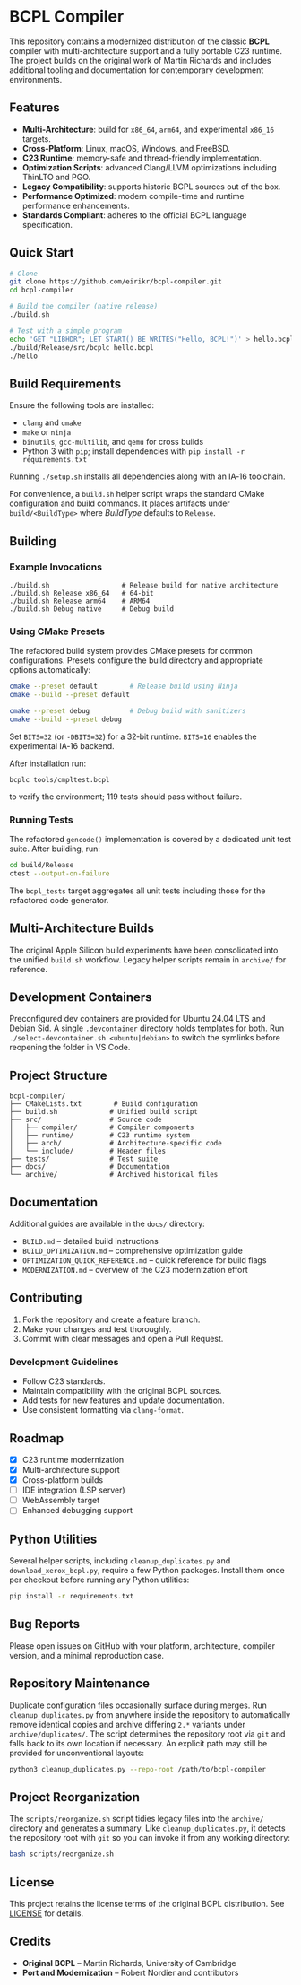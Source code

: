 # BCPL Compiler

This repository contains a modernized distribution of the classic **BCPL** compiler with multi-architecture support and a fully portable C23 runtime.  The project builds on the original work of Martin Richards and includes additional tooling and documentation for contemporary development environments.

## Features

- **Multi-Architecture**: build for `x86_64`, `arm64`, and experimental `x86_16` targets.
- **Cross‑Platform**: Linux, macOS, Windows, and FreeBSD.
- **C23 Runtime**: memory-safe and thread-friendly implementation.
- **Optimization Scripts**: advanced Clang/LLVM optimizations including ThinLTO and PGO.
- **Legacy Compatibility**: supports historic BCPL sources out of the box.
- **Performance Optimized**: modern compile-time and runtime performance enhancements.
- **Standards Compliant**: adheres to the official BCPL language specification.

## Quick Start

```bash
# Clone
git clone https://github.com/eirikr/bcpl-compiler.git
cd bcpl-compiler

# Build the compiler (native release)
./build.sh

# Test with a simple program
echo 'GET "LIBHDR"; LET START() BE WRITES("Hello, BCPL!")' > hello.bcpl
./build/Release/src/bcplc hello.bcpl
./hello
```

## Build Requirements

Ensure the following tools are installed:

- `clang` and `cmake`
- `make` or `ninja`
- `binutils`, `gcc-multilib`, and `qemu` for cross builds
- Python 3 with `pip`; install dependencies with
  `pip install -r requirements.txt`

Running `./setup.sh` installs all dependencies along with an IA‑16 toolchain.

For convenience, a `build.sh` helper script wraps the standard CMake
configuration and build commands. It places artifacts under
`build/<BuildType>` where *BuildType* defaults to `Release`.

## Building

### Example Invocations

```
./build.sh                  # Release build for native architecture
./build.sh Release x86_64   # 64‑bit
./build.sh Release arm64    # ARM64
./build.sh Debug native     # Debug build
```

### Using CMake Presets

The refactored build system provides CMake presets for common
configurations. Presets configure the build directory and appropriate
options automatically:

```bash
cmake --preset default        # Release build using Ninja
cmake --build --preset default

cmake --preset debug          # Debug build with sanitizers
cmake --build --preset debug
```

Set `BITS=32` (or `-DBITS=32`) for a 32‑bit runtime.  `BITS=16` enables the experimental IA‑16 backend.

After installation run:

```
bcplc tools/cmpltest.bcpl
```

to verify the environment; 119 tests should pass without failure.

### Running Tests

The refactored `gencode()` implementation is covered by a dedicated unit
test suite. After building, run:

```bash
cd build/Release
ctest --output-on-failure
```

The `bcpl_tests` target aggregates all unit tests including those for the
refactored code generator.

## Multi‑Architecture Builds

The original Apple Silicon build experiments have been consolidated into the unified `build.sh` workflow.  Legacy helper scripts remain in `archive/` for reference.

## Development Containers

Preconfigured dev containers are provided for Ubuntu 24.04 LTS and Debian Sid. A single `.devcontainer` directory holds templates for both. Run `./select-devcontainer.sh <ubuntu|debian>` to switch the symlinks before reopening the folder in VS Code.

## Project Structure

```
bcpl-compiler/
├── CMakeLists.txt        # Build configuration
├── build.sh             # Unified build script
├── src/                 # Source code
│   ├── compiler/        # Compiler components
│   ├── runtime/         # C23 runtime system
│   ├── arch/            # Architecture-specific code
│   └── include/         # Header files
├── tests/               # Test suite
├── docs/                # Documentation
└── archive/             # Archived historical files
```

## Documentation

Additional guides are available in the `docs/` directory:

- `BUILD.md` – detailed build instructions
- `BUILD_OPTIMIZATION.md` – comprehensive optimization guide
- `OPTIMIZATION_QUICK_REFERENCE.md` – quick reference for build flags
- `MODERNIZATION.md` – overview of the C23 modernization effort

## Contributing

1. Fork the repository and create a feature branch.
2. Make your changes and test thoroughly.
3. Commit with clear messages and open a Pull Request.

### Development Guidelines

- Follow C23 standards.
- Maintain compatibility with the original BCPL sources.
- Add tests for new features and update documentation.
- Use consistent formatting via `clang-format`.
## Roadmap

- [x] C23 runtime modernization
- [x] Multi-architecture support
- [x] Cross-platform builds
- [ ] IDE integration (LSP server)
- [ ] WebAssembly target
- [ ] Enhanced debugging support

## Python Utilities

Several helper scripts, including `cleanup_duplicates.py` and `download_xerox_bcpl.py`,
require a few Python packages. Install them once per checkout before running any
Python utilities:

```bash
pip install -r requirements.txt
```

## Bug Reports

Please open issues on GitHub with your platform, architecture, compiler version, and a minimal reproduction case.


## Repository Maintenance

Duplicate configuration files occasionally surface during merges.  Run
`cleanup_duplicates.py` from anywhere inside the repository to automatically
remove identical copies and archive differing `2.*` variants under
`archive/duplicates/`.  The script determines the repository root via `git`
and falls back to its own location if necessary.  An explicit path may still be
provided for unconventional layouts:

```bash
python3 cleanup_duplicates.py --repo-root /path/to/bcpl-compiler
```

## Project Reorganization

The `scripts/reorganize.sh` script tidies legacy files into the `archive/`
directory and generates a summary. Like `cleanup_duplicates.py`, it detects the
repository root with `git` so you can invoke it from any working directory:

```bash
bash scripts/reorganize.sh
```

## License

This project retains the license terms of the original BCPL distribution.  See [LICENSE](LICENSE) for details.

## Credits

- **Original BCPL** – Martin Richards, University of Cambridge
- **Port and Modernization** – Robert Nordier and contributors

